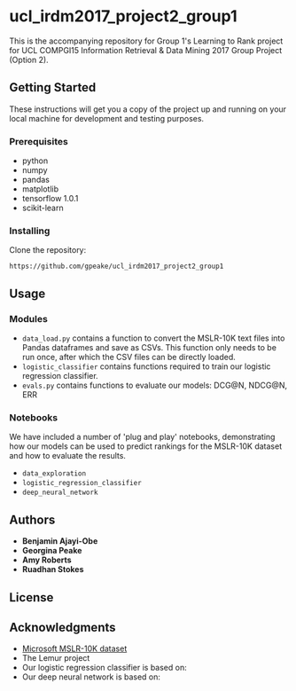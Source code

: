 # ucl_irdm2017_project2_group1

This is the accompanying repository for Group 1's Learning to Rank project for UCL COMPGI15 Information Retrieval & Data Mining 2017 Group Project (Option 2).

## Getting Started

These instructions will get you a copy of the project up and running on your local machine for development and testing purposes.

### Prerequisites

* python
* numpy
* pandas
* matplotlib
* tensorflow 1.0.1
* scikit-learn

### Installing

Clone the repository:
```
https://github.com/gpeake/ucl_irdm2017_project2_group1
```

## Usage

### Modules

* `data_load.py` contains a function to convert the MSLR-10K text files into Pandas dataframes and save as CSVs. This function only needs to be run once, after which the CSV files can be directly loaded.
* `logistic_classifier` contains functions required to train our logistic regression classifier.
* `evals.py` contains functions to evaluate our models: DCG@N, NDCG@N, ERR

### Notebooks

We have included a number of 'plug and play' notebooks, demonstrating how our models can be used to predict rankings for the MSLR-10K dataset and how to evaluate the results.

* `data_exploration`
* `logistic_regression_classifier` 
* `deep_neural_network`

## Authors

* **Benjamin Ajayi-Obe**
* **Georgina Peake**
* **Amy Roberts**
* **Ruadhan Stokes**


## License



## Acknowledgments

* [Microsoft MSLR-10K dataset](https://www.microsoft.com/en-us/research/project/mslr/)
* The Lemur project
* Our logistic regression classifier is based on:
* Our deep neural network is based on: 
